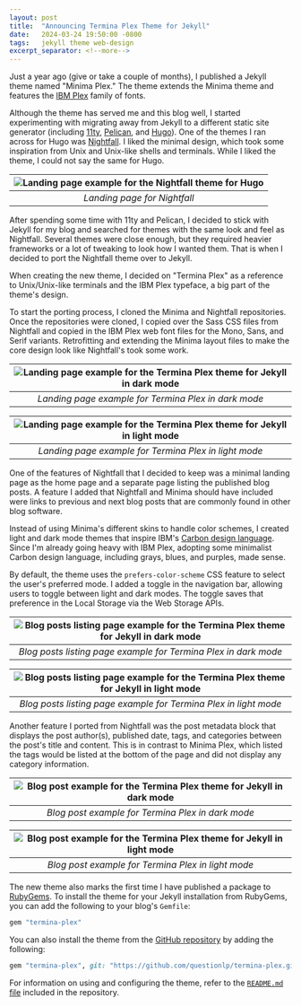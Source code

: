 ```yaml
---
layout: post
title:  "Announcing Termina Plex Theme for Jekyll"
date:   2024-03-24 19:50:00 -0800
tags:   jekyll theme web-design
excerpt_separator: <!--more-->
---
```


Just a year ago (give or take a couple of months), I published a Jekyll theme named "Minima Plex." The theme extends the Minima theme and features the [IBM Plex](https://www.ibm.com/plex/) family of fonts.

Although the theme has served me and this blog well, I started experimenting with migrating away from Jekyll to a different static site generator (including [11ty](https://www.11ty.dev), [Pelican](https://getpelican.com), and [Hugo](https://gohugo.io)). One of the themes I ran across for Hugo was [Nightfall](https://github.com/LordMathis/hugo-theme-nightfall/). I liked the minimal design, which took some inspiration from Unix and Unix-like shells and terminals.<!--more--> While I liked the theme, I could not say the same for Hugo.

| ![Landing page example for the Nightfall theme for Hugo](/assets/images/termina-plex/nightfall-theme.png) |
| :--: |
| *Landing page for Nightfall* |

After spending some time with 11ty and Pelican, I decided to stick with Jekyll for my blog and searched for themes with the same look and feel as Nightfall. Several themes were close enough, but they required heavier frameworks or a lot of tweaking to look how I wanted them. That is when I decided to port the Nightfall theme over to Jekyll.

When creating the new theme, I decided on "Termina Plex" as a reference to Unix/Unix-like terminals and the IBM Plex typeface, a big part of the theme's design.

To start the porting process, I cloned the Minima and Nightfall repositories. Once the repositories were cloned, I copied over the Sass CSS files from Nightfall and copied in the IBM Plex web font files for the Mono, Sans, and Serif variants. Retrofitting and extending the Minima layout files to make the core design look like Nightfall's took some work.

| ![Landing page example for the Termina Plex theme for Jekyll in dark mode](/assets/images/termina-plex/termina-plex-01-landing-page-dark.png) |
| :--: |
| *Landing page example for Termina Plex in dark mode* |

| ![Landing page example for the Termina Plex theme for Jekyll in light mode](/assets/images/termina-plex/termina-plex-02-landing-page-light.png) |
| :--: |
| *Landing page example for Termina Plex in light mode* |

One of the features of Nightfall that I decided to keep was a minimal landing page as the home page and a separate page listing the published blog posts. A feature I added that Nightfall and Minima should have included were links to previous and next blog posts that are commonly found in other blog software.

Instead of using Minima's different skins to handle color schemes, I created light and dark mode themes that inspire IBM's [Carbon design language](https://carbondesignsystem.com). Since I'm already going heavy with IBM Plex, adopting some minimalist Carbon design language, including grays, blues, and purples, made sense.

By default, the theme uses the `prefers-color-scheme` CSS feature to select the user's preferred mode. I added a toggle in the navigation bar, allowing users to toggle between light and dark modes. The toggle saves that preference in the Local Storage via the Web Storage APIs.

| ![Blog posts listing page example for the Termina Plex theme for Jekyll in dark mode](/assets/images/termina-plex/termina-plex-03-blog-post-listing-dark.png) |
| :--: |
| *Blog posts listing page example for Termina Plex in dark mode* |

| ![Blog posts listing page example for the Termina Plex theme for Jekyll in  light mode](/assets/images/termina-plex/termina-plex-04-blog-post-listing-light.png) |
| :--: |
| *Blog posts listing page example for Termina Plex in light mode* |

Another feature I ported from Nightfall was the post metadata block that displays the post author(s), published date, tags, and categories between the post's title and content. This is in contrast to Minima Plex, which listed the tags would be listed at the bottom of the page and did not display any category information.

| ![Blog post example for the Termina Plex theme for Jekyll in dark mode](/assets/images/termina-plex/termina-plex-05-blog-post-dark.png) |
| :--: |
| *Blog post example for Termina Plex in dark mode* |

| ![Blog post example for the Termina Plex theme for Jekyll in light mode](/assets/images/termina-plex/termina-plex-06-blog-post-light.png) |
| :--: |
| *Blog post example for Termina Plex in light mode* |

The new theme also marks the first time I have published a package to [RubyGems](https://rubygems.org). To install the theme for your Jekyll installation from RubyGems, you can add the following to your blog's `Gemfile`:

```ruby
gem "termina-plex"
```

You can also install the theme from the [GitHub repository](https://github.com/questionlp/termina-plex) by adding the following:

```ruby
gem "termina-plex", git: "https://github.com/questionlp/termina-plex.git"
```

For information on using and configuring the theme, refer to the [`README.md` file](https://github.com/questionlp/termina-plex/blob/main/README.md) included in the repository.
